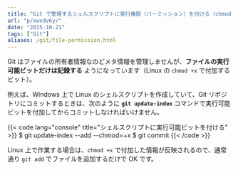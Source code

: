 ```yaml
---
title: "Git で管理するシェルスクリプトに実行権限（パーミッション）を付ける（chmod +x 相当）"
url: "p/xwxdv6y/"
date: "2015-10-21"
tags: ["Git"]
aliases: /git/file-permission.html
---
```


Git はファイルの所有者情報なのどメタ情報を管理しませんが、__ファイルの実行可能ビットだけは記録する__ ようになっています（Linux の `chmod +x` で付加するビット）。

例えば、Windows 上で Linux のシェルスクリプトを作成していて、Git リポジトリにコミットするときは、次のように __`git update-index`__ コマンドで実行可能ビットを付加してからコミットしなければいけません。

{{< code lang="console" title="シェルスクリプトに実行可能ビットを付ける" >}}
$ git update-index --add --chmod=+x <filename>
$ git commit
{{< /code >}}

Linux 上で作業する場合は、`chmod +x` で付加した情報が反映されるので、通常通り `git add` でファイルを追加するだけで OK です。

